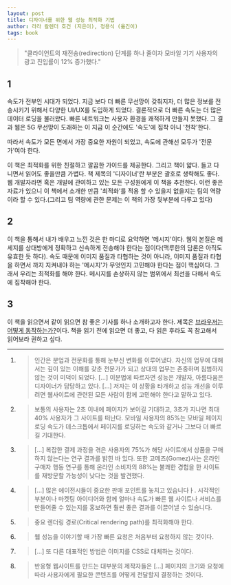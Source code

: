 ```yaml
---
layout: post
title: 디자이너를 위한 웹 성능 최적화 기법
author: 라라 칼렌더 호건 (지은이), 정용식 (옮긴이)
tags: book
---
```

> "클라이언트의 재전송(redirection) 단계를 하나 줄이자 모바일 기기 사용자의 광고 진입률이 12% 증가했다."

## 1
속도가 전부인 시대가 되었다.  지금 보다 더 빠른 무선망이 갖춰지자, 더 많은 정보를 전송시키기 위해서 다양한 UI/UX를 도입하게 되었다. 결론적으로 더 빠른 속도는 더 많은 데이터 로딩을 불러왔다. 빠른 네트워크는 사용자 환경을 쾌적하게 만들지 못했다.  그 결과 웹은 5G 무선망이 도래하는 이 지금 이 순간에도 '속도'에 집착 아니 '천착'한다. 

따라서 속도가 모든 면에서 가장 중요한 자원이 되었고, 속도에 관해선 모두가 '전문가'여야 한다. 

이 책은 최적화를 위한 친절하고 깔끔한 가이드를 제공한다. 그리고 책이 얇다. 들고 다니면서 읽어도 좋을만큼 가볍다. 책 제목의 '디자이너'란 부분은 괄호로 생략해도 좋다. 웹 개발자라면 혹은 개발에 관여하고 있는 모든 구성원에게 이 책을 추천한다.  이런 좋은 자료가 있으니 이 책에서 소개한 만큼 '최적화'를 적용 할 수 있을지 없을지는 팀의 역량이라 할 수 있다.(그리고 팀 역량에 관한 문제는 이 책의 가장 뒷부분에 다루고 있다)

## 2
이 책을 통해서 내가 배우고 느낀 것은 한 마디로 요약하면 '메시지'이다.  웹의 본질은 메세지를 상대방에게 정확하고 신속하게 전송해야 한다는 점이다(맥루한의 담론은 아직도 유효한 듯 하다).  속도 때문에 이미지 품질과 타협하는 것이 아니라, 이미지 품질과 타협을 하면서 까지 지켜내야 하는 '메시지'가 무엇인지 고민해야 한다는 점이 핵심이다. 그래서 우리는 최적화를 해야 한다. 메시지를 손상하지 않는 범위에서 최선을 다해서 속도에 집착해야 한다.

## 3
이 책을 읽으면서 같이 읽으면 참 좋은 기사를 하나 소개하고자 한다. 제목은 [브라우저는 어떻게 동작하는가?](http://d2.naver.com/helloworld/59361)이다. 책을 읽기 전에 읽으면 더 좋고, 다 읽은 후라도 꼭 참고해서 읽어보라 권하고 싶다.

----

1. > 인간은 분업과 전문화를 통해 눈부신 변화를 이루어냈다. 자신의 업무에 대해서는 깊이 있는 이해를 갖춘 전문가가 되고 상대의 업무는 존중하며 침범하지 않는 것이 미덕이 되었다. [...] 이분법에 따르자면 성능은 개발자, 아름다움은 디자이너가 담당하고 있다. [...] 저자는 이 상황을 타개하고 성능 개선을 이루려면 웹사이트에 관련된 모든 사람이 함께 고민해야 한다고 말하고 있다.

2. > 보통의 사용자는 2초 이내에 페이지가 보이길 기대하고, 3초가 지나면 최대 40% 사용자가 그 사이트를 떠난다. 모바일 사용자의 85%는 모바일 페이지 로딩 속도가 데스크톱에서 페이지를 로딩하는 속도와 같거나 그보다 더 빠르길 기대한다.

3. > [...] 복잡한 결제 과정을 겪은 사용자의 75%가 해당 사이트에서 상품을 구매하지 않는다는 연구 결과를 밝힌 바 있다. 또한 고메즈(Gomez)사는 온라인 구매자 행동 연구를 통해 온라인 소비자의 88%는 불쾌한 경험을 한 사이트를 재방문할 가능성이 낮다는 것을 발견했다.

4. > [...] 많은 에이전시들이 중요한 판매 포인트를 놓치고 있습니다ㅏ. 시각적인 부분이나 마켓팅 아이디어와 함께 얼마나 속도가 빠른 웹 사이트나 서비스를 만들어줄 수 있는지를 홍보하면 훨씬 좋은 결과를 이끌어낼 수 있습니다.

5. > 중요 렌더링 경로(Critical rendering path)를 최적화해야 한다.

6. > 웹 성능을 이야기할 때 가장 빠른 요청은 처음부터 요청하지 않는 것이다.

7. > [...] 또 다른 대표적인 방법은 이미지를 CSS로 대체하는 것이다.

8. > 반응형 웹사이트를 만드는 대부분의 제작자들은 [...] 페이지의 크기와 요청에 따라 사용자에게 필요한 콘텐츠를 어떻게 전달할지 결정하는 것이다.
